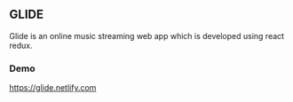 ## GLIDE
Glide is an online music streaming web app which is developed using react redux.

### Demo
https://glide.netlify.com

